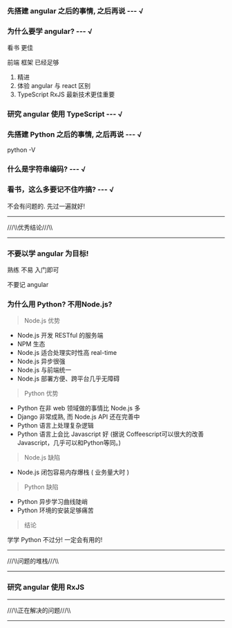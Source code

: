 
### 先搭建 angular 之后的事情, 之后再说 --- √

### 为什么要学 angular? --- √

看书 更佳

前端 框架 已经足够

1. 精进
2. 体验 angular 与 react 区别
3. TypeScript RxJS 最新技术更佳重要


### 研究 angular 使用 TypeScript --- √

### 先搭建 Python 之后的事情, 之后再说 --- √

python -V

### 什么是字符串编码? --- √


### 看书，这么多要记不住咋搞? --- √

不会有问题的. 先过一遍就好!











***
///\\\优秀结论///\\\
***

### 不要以学 angular 为目标!

熟练 不易 入门即可

不要记 angular


### 为什么用 Python? 不用Node.js?

> Node.js 优势

* Node.js 开发 RESTful 的服务端  
* NPM 生态
* Node.js 适合处理实时性高 real-time
* Node.js 异步很强
* Node.js 与前端统一
* Node.js 部署方便、跨平台几乎无障碍


> Python 优势

* Python 在非 web 领域做的事情比 Node.js 多
* Django 非常成熟, 而 Node.js API 还在完善中
* Python 语言上处理复杂逻辑
* Python 语言上会比 Javascript 好 (据说 Coffeescript可以很大的改善Javascript，几乎可以和Python等同。)


> Node.js 缺陷

* Node.js 闭包容易内存爆栈 ( 业务量大时 )


> Python 缺陷

* Python 异步学习曲线陡峭
* Python 环境的安装足够痛苦

> 结论

学学 Python 不过分! 一定会有用的!



***
///\\\问题的堆栈///\\\
***


### 研究 angular 使用 RxJS



***
///\\\正在解决的问题///\\\
***











